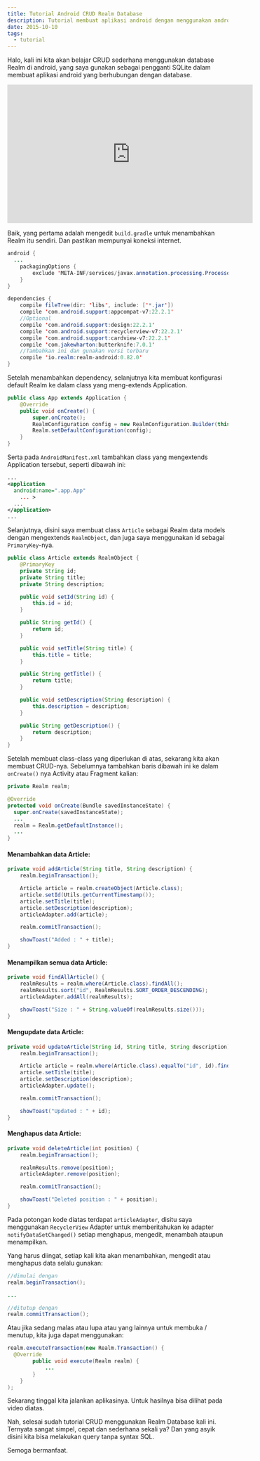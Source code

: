 ```yaml
---
title: Tutorial Android CRUD Realm Database
description: Tutorial membuat aplikasi android dengan menggunakan android design support library.
date: 2015-10-10
tags:
  - tutorial
---
```


Halo, kali ini kita akan belajar CRUD sederhana menggunakan database Realm di android, yang saya gunakan sebagai pengganti SQLite dalam membuat aplikasi android yang berhubungan dengan database.

<div class="video">
	<iframe width="560" height="315" src="https://www.youtube.com/embed/cxeF7opnqCc" frameborder="0" allow="accelerometer; autoplay; encrypted-media; gyroscope; picture-in-picture" allowfullscreen=""></iframe>
</div>

Baik, yang pertama adalah mengedit <code>build.gradle</code> untuk menambahkan Realm itu sendiri. Dan pastikan mempunyai koneksi internet.

```java
android {
  ...
	packagingOptions {
		exclude 'META-INF/services/javax.annotation.processing.Processor'
	}
}

dependencies {
	compile fileTree(dir: 'libs', include: ['*.jar'])
	compile 'com.android.support:appcompat-v7:22.2.1'
	//Optional
	compile 'com.android.support:design:22.2.1'
	compile 'com.android.support:recyclerview-v7:22.2.1'
	compile 'com.android.support:cardview-v7:22.2.1'
	compile 'com.jakewharton:butterknife:7.0.1'
	//Tambahkan ini dan gunakan versi terbaru
	compile 'io.realm:realm-android:0.82.0'
}
```

Setelah menambahkan dependency, selanjutnya kita membuat konfigurasi default Realm ke dalam class yang meng-extends Application.

```java
public class App extends Application {
	@Override
	public void onCreate() {
		super.onCreate();
		RealmConfiguration config = new RealmConfiguration.Builder(this).build();
		Realm.setDefaultConfiguration(config);
	}
}
```

Serta pada <code>AndroidManifest.xml</code> tambahkan class yang mengextends Application tersebut, seperti dibawah ini:

```xml
...
<application
  android:name=".app.App"
	... >
  ...
</application>
...
```

Selanjutnya, disini saya membuat class <code>Article</code> sebagai Realm data models dengan mengextends <code>RealmObject</code>, dan juga saya menggunakan id sebagai <code>PrimaryKey</code>-nya.

```java
public class Article extends RealmObject {
	@PrimaryKey
	private String id;
	private String title;
	private String description;

	public void setId(String id) {
		this.id = id;
	}

	public String getId() {
		return id;
	}

	public void setTitle(String title) {
		this.title = title;
	}

	public String getTitle() {
		return title;
	}

	public void setDescription(String description) {
		this.description = description;
	}

	public String getDescription() {
		return description;
	}
}
```

Setelah membuat class-class yang diperlukan di atas, sekarang kita akan membuat CRUD-nya. Sebelumnya tambahkan baris dibawah ini ke dalam <code>onCreate()</code> nya Activity atau Fragment kalian:


```java
private Realm realm;

@Override
protected void onCreate(Bundle savedInstanceState) {
  super.onCreate(savedInstanceState);
  ...
  realm = Realm.getDefaultInstance();
  ...
}
```

#### Menambahkan data Article:

```java
private void addArticle(String title, String description) {
	realm.beginTransaction();

	Article article = realm.createObject(Article.class);
	article.setId(Utils.getCurrentTimestamp());
	article.setTitle(title);
	article.setDescription(description);
	articleAdapter.add(article);

	realm.commitTransaction();

	showToast("Added : " + title);
}
```

#### Menampilkan semua data Article:

```java
private void findAllArticle() {
	realmResults = realm.where(Article.class).findAll();
	realmResults.sort("id", RealmResults.SORT_ORDER_DESCENDING);
	articleAdapter.addAll(realmResults);

	showToast("Size : " + String.valueOf(realmResults.size()));
}
```

#### Mengupdate data Article:

```java
private void updateArticle(String id, String title, String description) {
	realm.beginTransaction();

	Article article = realm.where(Article.class).equalTo("id", id).findFirst();
	article.setTitle(title);
	article.setDescription(description);
	articleAdapter.update();

	realm.commitTransaction();

	showToast("Updated : " + id);
}
```

#### Menghapus data Article:

```java
private void deleteArticle(int position) {
	realm.beginTransaction();

	realmResults.remove(position);
	articleAdapter.remove(position);

	realm.commitTransaction();

	showToast("Deleted position : " + position);
}
```

Pada potongan kode diatas terdapat <code>articleAdapter</code>, disitu saya menggunakan <code>RecyclerView</code> Adapter untuk memberitahukan ke adapter <code>notifyDataSetChanged()</code> setiap menghapus, mengedit, menambah ataupun menampilkan.

Yang harus diingat, setiap kali kita akan menambahkan, mengedit atau menghapus data selalu gunakan:

```java
//dimulai dengan
realm.beginTransaction();

...

//ditutup dengan
realm.commitTransaction();
```

Atau jika sedang malas atau lupa atau yang lainnya untuk membuka / menutup, kita juga dapat menggunakan:

```java
realm.executeTransaction(new Realm.Transaction() {
  @Override
		public void execute(Realm realm) {
			...
		}
	}
);
```

Sekarang tinggal kita jalankan aplikasinya. Untuk hasilnya bisa dilihat pada video diatas.

Nah, selesai sudah tutorial CRUD menggunakan Realm Database kali ini. Ternyata sangat simpel, cepat dan sederhana sekali ya? Dan yang asyik disini kita bisa melakukan query tanpa syntax SQL.

Semoga bermanfaat.
